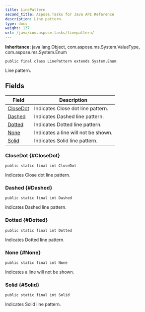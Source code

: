 ```yaml
---
title: LinePattern
second_title: Aspose.Tasks for Java API Reference
description: Line pattern.
type: docs
weight: 137
url: /java/com.aspose.tasks/linepattern/
---
```


**Inheritance:**
java.lang.Object, com.aspose.ms.System.ValueType, com.aspose.ms.System.Enum
```
public final class LinePattern extends System.Enum
```

Line pattern.
## Fields

| Field | Description |
| --- | --- |
| [CloseDot](#CloseDot) | Indicates Close dot line pattern. |
| [Dashed](#Dashed) | Indicates Dashed line pattern. |
| [Dotted](#Dotted) | Indicates Dotted line pattern. |
| [None](#None) | Indicates a line will not be shown. |
| [Solid](#Solid) | Indicates Solid line pattern. |
### CloseDot {#CloseDot}
```
public static final int CloseDot
```


Indicates Close dot line pattern.

### Dashed {#Dashed}
```
public static final int Dashed
```


Indicates Dashed line pattern.

### Dotted {#Dotted}
```
public static final int Dotted
```


Indicates Dotted line pattern.

### None {#None}
```
public static final int None
```


Indicates a line will not be shown.

### Solid {#Solid}
```
public static final int Solid
```


Indicates Solid line pattern.

